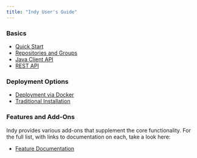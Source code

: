 ```yaml
---
title: "Indy User's Guide"
---
```


### Basics

* [Quick Start](quickstart.html)
* [Repositories and Groups](repos-groups.html)
* [Java Client API](java-client-basics.html)
* [REST API](rest-client-basics.html)

### Deployment Options

* [Deployment via Docker](docker.html)
* [Traditional Installation](traditional-install.html)
<!-- * [Embedding](embedding.html) -->

### Features and Add-Ons

Indy provides various add-ons that supplement the core functionality. For the full list, with links to documentation on each, take a look here:

* [Feature Documentation](addons/index.html)

